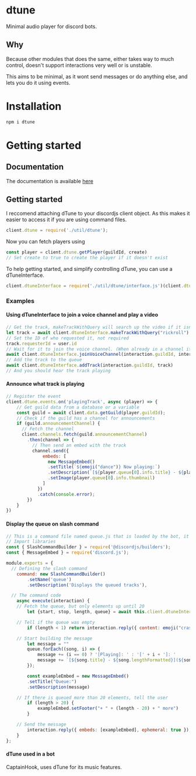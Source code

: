 # dtune

Minimal audio player for discord bots.

## Why

Because other modules that does the same, either takes way to much control, doesn't support interactions very well or is unstable.

This aims to be minimal, as it wont send messages or do anything else, and lets you do it using events.

# Installation

```sh
npm i dtune
```

# Getting started

## Documentation

The documentation is available [here](https://rotekoppen.github.io/docs/dtune)

## Getting started

I reccomend attaching dTune to your discordjs client object. As this makes it easier to access it if you are using command files.

```js
client.dtune = require('./util/dtune');
```

Now you can fetch players using

```js
const player = client.dtune.getPlayer(guildId, create)
// Set create to true to create the player if it doesn't exist
```

To help getting started, and simplify controlling dTune, you can use a dTuneInterface.

```js
client.dtuneInterface = require('./util/dtune/interface.js')(client.dtune);
```

### Examples

#### Using dTuneInterface to join a voice channel and play a video

```js
// Get the track, makeTrackWithQuery will search up the video if it isn't an URL
let track = await client.dtuneInterface.makeTrackWithQuery("rickroll")
// Set the ID of who requested it, not required
track.requesterId = user.id
// Wait for it to join the voice channel. (When already in a channel it doesn't do anything)
await client.dtuneInterface.joinVoiceChannel(interaction.guildId, interaction.member.voice.channel)
// Add the track to the queue
await client.dtuneInterface.addTrack(interaction.guildId, track)
// And you should hear the track playing
```

#### Announce what track is playing

```js
// Register the event
client.dtune.events.on('playingTrack', async (player) => {
    // Get guild data from a database or a variable
    const guild = await client.data.getGuild(player.guildId);
    // Check if the guild has a channel for announcements
    if (guild.announcementChannel) {
      // Fetch the channel
      client.channels.fetch(guild.announcementChannel)
        .then(channel => {
          // Then send an embed with the track
          channel.send({
              embeds: [
                new MessageEmbed()
                .setTitle(`${emoji("dance")} Now playing:`)
                .setDescription(`[${player.queue[0].info.title} - ${player.queue[0].info.lengthFormatted}](${player.queue[0].url})`)
                .setImage(player.queue[0].info.thumbnail)
              ]
            })
            .catch(console.error);
        })
    }
})
```

#### Display the queue on slash command

```js
// This is a command file named queue.js that is loaded by the bot, it only contains the command
// Import libraries
const { SlashCommandBuilder } = require('@discordjs/builders');
const { MessageEmbed } = require('discord.js');

module.exports = {
  // Defining the slash command
	command: new SlashCommandBuilder()
		.setName('queue')
		.setDescription('Displays the queued tracks'),

  // The command code
	async execute(interaction) {
    // Fetch the queue, but only elements up until 20
		let {start, stop, length, queue} = await this.client.dtuneInterface.getQueue(interaction.guildId, 0, 20, true)

    // Tell if the queue was empty
		if (length < 1) return interaction.reply({ content: emoji("crash") + " There is no music playing.", ephemeral: true })

    // Start building the message
		let message = ""
		queue.forEach((song, i) => {
			message += (i == 0) ? '[Playing]: ' : '[' + i + ']: '
			message += `[${song.title} - ${song.lengthFormatted}](${song.url})\n`
		});

		const exampleEmbed = new MessageEmbed()
		.setTitle("Queue:")
		.setDescription(message)

    // If there is queued more than 20 elements, tell the user
		if (length > 20) {
			exampleEmbed.setFooter("+ " + (length - 20) + " more")
		}

    // Send the message
		interaction.reply({ embeds: [exampleEmbed], ephemeral: true });
	}
};
```

#### dTune used in a bot

CaptainHook, uses dTune for its music features.
